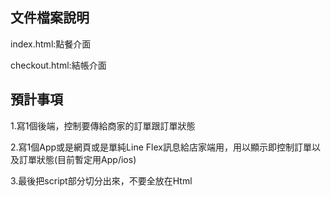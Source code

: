 ## 文件檔案說明
index.html:點餐介面

checkout.html:結帳介面

## 預計事項
1.寫1個後端，控制要傳給商家的訂單跟訂單狀態

2.寫1個App或是網頁或是單純Line Flex訊息給店家端用，用以顯示即控制訂單以及訂單狀態(目前暫定用App/ios)

3.最後把script部分切分出來，不要全放在Html
